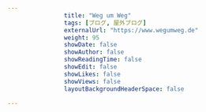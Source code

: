 ---
                title: "Weg um Weg"
                tags: [ブログ, 屋外ブログ]
                externalUrl: "https://www.wegumweg.de"
                weight: 95
                showDate: false
                showAuthor: false
                showReadingTime: false
                showEdit: false
                showLikes: false
                showViews: false
                layoutBackgroundHeaderSpace: false
                ---

